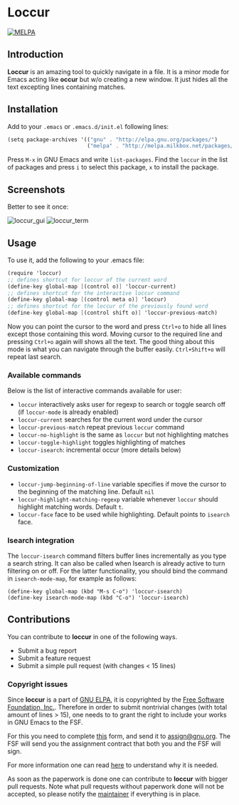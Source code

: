 # Loccur

[![MELPA](https://melpa.org/packages/loccur-badge.svg)](https://melpa.org/#/loccur)

## Introduction
**Loccur** is an amazing tool to quickly navigate in a file. It is a minor mode for Emacs acting like **occur** but w/o creating a new window. It just hides all the text excepting lines containing matches.
## Installation
Add to your `.emacs` or `.emacs.d/init.el` following lines:

```scheme
(setq package-archives '(("gnu" . "http://elpa.gnu.org/packages/")
                         ("melpa" . "http://melpa.milkbox.net/packages/")))
```
                         
Press `M-x` in GNU Emacs and write `list-packages`. Find the `loccur` in the list of packages and press `i` to select this package, `x` to install the package.


## Screenshots
Better to see it once:

![loccur_gui](https://github.com/fourier/loccur/raw/screenshots/gui_emacs_with_loccur.gif "GUI Emacs with loccur")
![loccur_term](https://github.com/fourier/loccur/raw/screenshots/emacs_with_loccur.gif "Emacs in terminal with loccur")


## Usage

To use it, add the following to your .emacs file:

```scheme
(require 'loccur)
;; defines shortcut for loccur of the current word
(define-key global-map [(control o)] 'loccur-current)
;; defines shortcut for the interactive loccur command
(define-key global-map [(control meta o)] 'loccur)
;; defines shortcut for the loccur of the previously found word
(define-key global-map [(control shift o)] 'loccur-previous-match)
```

Now you can point the cursor to the word and press `Ctrl+o` to hide all lines except those containing this word. Moving cursor to the required line and pressing `Ctrl+o` again will shows all the text. The good thing about this mode is what you can navigate through the buffer easily. `Ctrl+Shift+o` will repeat last search.

### Available commands
Below is the list of interactive commands available for user:

* `loccur` interactively asks user for regexp to search or toggle search off (if `loccur-mode` is already enabled)
* `loccur-current` searches for the current word under the cursor
* `loccur-previous-match` repeat previous `loccur` command
* `loccur-no-highlight` is the same as `loccur` but not highlighting matches
* `loccur-toggle-highlight` toggles highlighting of matches
* `loccur-isearch`: incremental occur (more details below)

### Customization
* `loccur-jump-beginning-of-line` variable specifies if move the cursor to the beginning of the matching line. Default `nil`
* `loccur-highlight-matching-regexp` variable whenever `loccur` should highlight matching words. Default `t`.
* `loccur-face` face to be used while highlighting. Default points to `isearch` face.

### Isearch integration
The `loccur-isearch` command filters buffer lines incrementally as you
type a search string.  It can also be called when Isearch is already
active to turn filtering on or off.  For the latter functionality, you
should bind the command in `isearch-mode-map`, for example as follows:

``` elisp
(define-key global-map (kbd "M-s C-o") 'loccur-isearch)
(define-key isearch-mode-map (kbd "C-o") 'loccur-isearch)
```


## Contributions
You can contribute to **loccur** in one of the following ways.
- Submit a bug report
- Submit a feature request
- Submit a simple pull request (with changes < 15 lines)

### Copyright issues
Since **loccur** is a part of [GNU ELPA](https://elpa.gnu.org/), it is copyrighted by the [Free Software Foundation, Inc.](http://www.fsf.org/). Therefore in order to submit nontrivial changes (with total amount of lines > 15), one needs to to grant the right to include your works in GNU Emacs to the FSF.

For this you need to complete [this](https://raw.githubusercontent.com/fourier/loccur/contributions/request-assign.txt) form, and send it to [assign@gnu.org](mailto:assign@gnu.org). The FSF will send you the assignment contract that both you and the FSF will sign.

For more information one can read [here](http://www.gnu.org/licenses/why-assign.html) to understand why it is needed.

As soon as the paperwork is done one can contribute to **loccur** with bigger pull requests.
Note what pull requests without paperwork done will not be accepted, so please notify the [maintainer](mailto:alexey.veretennikov@gmail.com) if everything is in place.

